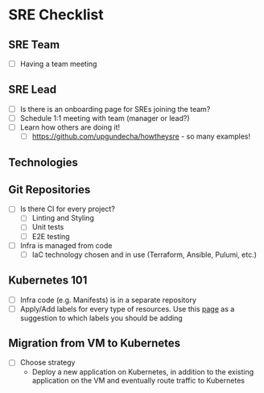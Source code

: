 # SRE Checklist

## SRE Team

- [ ] Having a team meeting

## SRE Lead 

- [ ] Is there is an onboarding page for SREs joining the team?
- [ ] Schedule 1:1 meeting with team (manager or lead?)
- [ ] Learn how others are doing it!
    - [ ] https://github.com/upgundecha/howtheysre - so many examples!

## Technologies

## Git Repositories

- [ ] Is there CI for every project?
  - [ ] Linting and Styling
  - [ ] Unit tests
  - [ ] E2E testing
- [ ] Infra is managed from code
  - [ ] IaC technology chosen and in use (Terraform, Ansible, Pulumi, etc.)

## Kubernetes 101

- [ ] Infra code (e.g. Manifests) is in a separate repository
- [ ] Apply/Add labels for every type of resources. Use this [page](https://kubernetes.io/docs/concepts/overview/working-with-objects/common-labels) as a suggestion to which labels you should be adding

## Migration from VM to Kubernetes

- [ ] Choose strategy
    - Deploy a new application on Kubernetes, in addition to the existing application on the VM and eventually route traffic to Kubernetes

